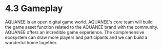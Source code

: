 # 4.3 Gameplay

AQUANEE is an open digital game world. AQUANEE's core team will build the game asset function related to the AQUANEE brand with the community. AQUANEE offers an incredible game experience. The comprehensive ecosystem can draw more players and participants and we can build a wonderful home together.
